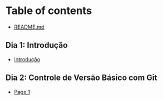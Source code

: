 # Table of contents

* [README.md](README.md)

## Dia 1: Introdução

* [Introdução](dia-1-introducao/introducao.md)

## Dia 2: Controle de Versão Básico com Git

* [Page 1](dia-2-controle-de-versao-basico-com-git/page-1.md)
